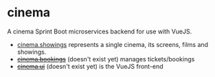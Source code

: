 # cinema

A cinema Sprint Boot microservices backend for use with VueJS.

* [cinema.showings](https://github.com/philjohnstone/cinema/tree/master/cinema.showings) represents a single cinema, its screens, films and showings.
* [~~cinema.bookings~~](https://github.com/philjohnstone/cinema/tree/master/cinema.bookings) (doesn't exist yet) manages tickets/bookings
* [~~cinema.ui~~](https://github.com/philjohnstone/cinema/tree/master/cinema.ui) (doesn't exist yet) is the VueJS front-end
